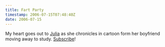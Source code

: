 ```yaml
---
title: Fart Party
timestamp: 2006-07-15T07:48:40Z
date: 2006-07-15
---
```


<p>My heart goes out to <a href="http://www.fartparty.org/">Julia</a> as she chronicles in cartoon form her boyfriend moving away to study. <a href="http://www.flickr.com/services/feeds/photos_public.gne?id=40138884@N00">Subscribe</a>!</p>
